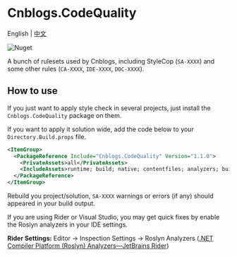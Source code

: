 # Cnblogs.CodeQuality
English | [中文](https://github.com/cnblogs/code-quality/blob/main/README.zh-hans.md)

![Nuget](https://img.shields.io/nuget/v/Cnblogs.CodeQuality)

A bunch of rulesets used by Cnblogs, including StyleCop (`SA-XXXX`) and some other rules (`CA-XXXX`, `IDE-XXXX`, `DOC-XXXX`).

## How to use

If you just want to apply style check in several projects, just install the `Cnblogs.CodeQuality` package on them.

If you want to apply it solution wide, add the code below to your `Directory.Build.props` file.

```xml
<ItemGroup>
  <PackageReference Include="Cnblogs.CodeQuality" Version="1.1.0">
    <PrivateAssets>all</PrivateAssets>
    <IncludeAssets>runtime; build; native; contentfiles; analyzers; buildtransitive</IncludeAssets>
  </PackageReference>
</ItemGroup>
```

Rebuild you project/solution, `SA-XXXX` warnings or errors (if any) should appeared in your build output.

If you are using Rider or Visual Studio, you may get quick fixes by enable the Roslyn analyzers in your IDE settings.

**Rider Settings:** Editor -> Inspection Settings -> Roslyn Analyzers ([.NET Compiler Platform (Roslyn) Analyzers—JetBrains Rider](https://www.jetbrains.com/help/rider/Using_NET_Compiler_Analyzers.html))